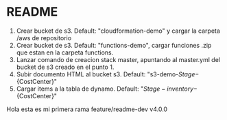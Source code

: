 # README

1. Crear bucket de s3. Default: "cloudformation-demo" y cargar la carpeta /aws de repositorio
2. Crear bucket de s3. Default: "functions-demo", cargar funciones .zip que estan en la carpeta functions.
3. Lanzar comando de creacion stack master, apuntando al master.yml del bucket de s3 creado en el punto 1.
4. Subir documento HTML al bucket s3. Default: "s3-demo-${Stage}-${CostCenter}"
5. Cargar items a la tabla de dynamo. Default: "${Stage}-inventory-${CostCenter}"

Hola esta es mi primera rama feature/readme-dev v4.0.0
